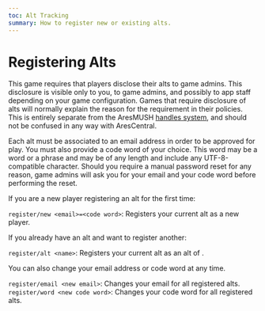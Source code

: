 ```yaml
---
toc: Alt Tracking
summary: How to register new or existing alts.
---
```

# Registering Alts

This game requires that players disclose their alts to game admins. This disclosure is visible only to you, to game admins, and possibly to app staff depending on your game configuration. Games that require disclosure of alts will normally explain the reason for the requirement in their policies. This is entirely separate from the AresMUSH [handles system](https://aresmush.com/handles), and should not be confused in any way with AresCentral.

Each alt must be associated to an email address in order to be approved for play. You must also provide a code word of your choice. This word may be a word or a phrase and may be of any length and include any UTF-8-compatible character. Should you require a manual password reset for any reason, game admins will ask you for your email and your code word before performing the reset.

If you are a new player registering an alt for the first time:

`register/new <email>=<code word>`: Registers your current alt as a new player.

If you already have an alt and want to register another:

`register/alt <name>`: Registers your current alt as an alt of <name>.

You can also change your email address or code word at any time.

`register/email <new email>`: Changes your email for all registered alts.
`register/word <new code word>`: Changes your code word for all registered alts.
